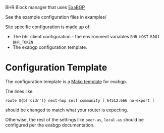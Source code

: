 BHR Block manager that uses [ExaBGP](https://github.com/Exa-Networks/exabgp)

See the example configuration files in examples/

Site specific configuration is made up of:

* The bhr client configuration - the environment variables `BHR_HOST` AND `BHR_TOKEN`
* The exabgp configuration template.

Configuration Template
======================
The configuration template is a [Mako template](http://docs.makotemplates.org/en/latest/syntax.html) for exabgp.

The lines like

    route ${b['cidr']} next-hop self community [ 64512:666 no-export ]

should be changed to match what your router is expecting.

Otherwise, the rest of the settings like `peer-as`, `local-as` should be
configured per the exabgp documentation.
